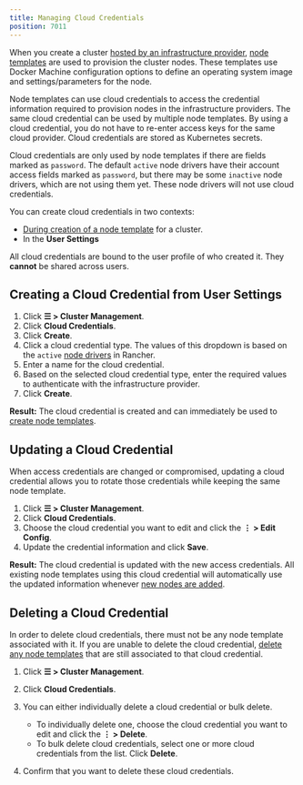 ```yaml
---
title: Managing Cloud Credentials
position: 7011
---
```


When you create a cluster [hosted by an infrastructure provider](https://rancher.com/docs/rancher/v2.6/en/cluster-provisioning/rke-clusters/node-pools), [node templates](https://rancher.com/docs/rancher/v2.6/en/cluster-provisioning/rke-clusters/node-pools/#node-templates) are used to provision the cluster nodes. These templates use Docker Machine configuration options to define an operating system image and settings/parameters for the node.

Node templates can use cloud credentials to access the credential information required to provision nodes in the infrastructure providers. The same cloud credential can be used by multiple node templates. By using a cloud credential, you do not have to re-enter access keys for the same cloud provider. Cloud credentials are stored as Kubernetes secrets.

Cloud credentials are only used by node templates if there are fields marked as `password`. The default `active` node drivers have their account access fields marked as `password`, but there may be some `inactive` node drivers, which are not using them yet. These node drivers will not use cloud credentials.

You can create cloud credentials in two contexts:

- [During creation of a node template](https://rancher.com/docs/rancher/v2.6/en/cluster-provisioning/rke-clusters/node-pools/#node-templates) for a cluster.
- In the **User Settings**

All cloud credentials are bound to the user profile of who created it. They **cannot** be shared across users.

## Creating a Cloud Credential from User Settings

1. Click **☰ \> Cluster Management**.
1. Click **Cloud Credentials**.
1. Click **Create**.
1. Click a cloud credential type. The values of this dropdown is based on the `active` [node drivers](https://rancher.com/docs/rancher/v2.6/en/admin-settings/drivers/node-drivers/) in Rancher.
1. Enter a name for the cloud credential.
1. Based on the selected cloud credential type, enter the required values to authenticate with the infrastructure provider.
1. Click **Create**.

**Result:** The cloud credential is created and can immediately be used to [create node templates](https://rancher.com/docs/rancher/v2.6/en/cluster-provisioning/rke-clusters/node-pools/#node-templates).

## Updating a Cloud Credential

When access credentials are changed or compromised, updating a cloud credential allows you to rotate those credentials while keeping the same node template.  

1. Click **☰ \> Cluster Management**.
1. Click **Cloud Credentials**.
1. Choose the cloud credential you want to edit and click the **⋮ \> Edit Config**.
1. Update the credential information and click **Save**.

**Result:** The cloud credential is updated with the new access credentials. All existing node templates using this cloud credential will automatically use the updated information whenever [new nodes are added](https://rancher.com/docs/rancher/v2.6/en/cluster-provisioning/rke-clusters/node-pools/).

## Deleting a Cloud Credential

In order to delete cloud credentials, there must not be any node template associated with it. If you are unable to delete the cloud credential, [delete any node templates](https://rancher.com/docs/rancher/v2.6/en/user-settings/node-templates/#deleting-a-node-template) that are still associated to that cloud credential.

1. Click **☰ \> Cluster Management**.
1. Click **Cloud Credentials**.
1. You can either individually delete a cloud credential or bulk delete.

	- To individually delete one, choose the cloud credential you want to edit and click the **⋮ \> Delete**.
	- To bulk delete cloud credentials, select one or more cloud credentials from the list. Click **Delete**.
1. Confirm that you want to delete these cloud credentials.
